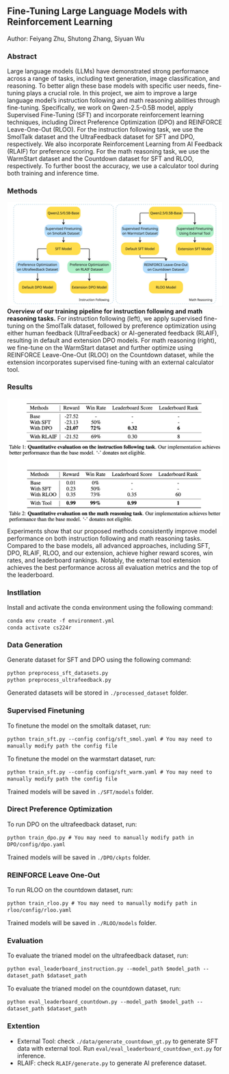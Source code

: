 ## Fine-Tuning Large Language Models with Reinforcement Learning
Author: Feiyang Zhu, Shutong Zhang, Siyuan Wu

### Abstract
Large language models (LLMs) have demonstrated strong performance across a range of tasks, including text generation, image classification, and reasoning. To better align these base models with specific user needs, fine-tuning plays a crucial role. In this project, we aim to improve a large language model’s instruction following and math reasoning abilities through fine-tuning. Specifically, we work on Qwen-2.5-0.5B model, apply Supervised Fine-Tuning (SFT) and incorporate reinforcement learning techniques, including Direct Preference Optimization (DPO) and REINFORCE Leave-One-Out (RLOO). For the instruction following task, we use the SmolTalk dataset and the UltraFeedback dataset for SFT and DPO, respectively. We also incorporate Reinforcement Learning from AI Feedback (RLAIF) for preference scoring. For the math reasoning task, we use the WarmStart dataset and the Countdown dataset for SFT and RLOO, respectively. To further boost the accuracy, we use a calculator tool during both training and inference time.

### Methods
![Pipeline Diagram](assets/method.jpg "Pipeline Diagram")
<b>Overview of our training pipeline for instruction following and math reasoning tasks.</b> For instruction following (left), we apply supervised fine-tuning on the SmolTalk dataset, followed by preference optimization using either human feedback (UltraFeedback) or AI-generated feedback (RLAIF), resulting in default and extension DPO models. For math reasoning (right), we fine-tune on the WarmStart dataset and further optimize using REINFORCE Leave-One-Out (RLOO) on the Countdown dataset, while the extension incorporates supervised fine-tuning with an external calculator tool.

### Results
![Result Figure](assets/results.png "Result Figure")
Experiments show that our proposed methods consistently improve model performance on both instruction following and math reasoning tasks. Compared to the base models, all advanced approaches, including SFT, DPO, RLAIF, RLOO, and our extension, achieve higher reward scores, win rates, and leaderboard rankings. Notably, the external tool extension achieves the best performance across all evaluation metrics and the top of the leaderboard.

### Instllation
Install and activate the conda environment using the following command:

```
conda env create -f environment.yml
conda activate cs224r
```

### Data Generation
Generate dataset for SFT and DPO using the following command:
```
python preprocess_sft_datasets.py
python preprocess_ultrafeedback.py
```
Generated datasets will be stored in `./processed_dataset` folder.

### Supervised Finetuning
To finetune the model on the smoltalk dataset, run:
```
python train_sft.py --config config/sft_smol.yaml # You may need to manually modify path the config file
```
To finetune the model on the warmstart dataset, run:
```
python train_sft.py --config config/sft_warm.yaml # You may need to manually modify path the config file
```
Trained models will be saved in `./SFT/models` folder.

### Direct Preference Optimization
To run DPO on the ultrafeedback dataset, run:
```
python train_dpo.py # You may need to manually modify path in DPO/config/dpo.yaml
```
Trained models will be saved in `./DPO/ckpts` folder.

### REINFORCE Leave One-Out
To run RLOO on the countdown dataset, run:
```
python train_rloo.py # You may need to manually modify path in rloo/config/rloo.yaml
```
Trained models will be saved in `./RLOO/models` folder.

### Evaluation
To evaluate the trianed model on the ultrafeedback dataset, run:
```
python eval_leaderboard_instruction.py --model_path $model_path --dataset_path $dataset_path
```
To evaluate the trianed model on the countdown dataset, run:
```
python eval_leaderboard_countdown.py --model_path $model_path --dataset_path $dataset_path
```

### Extention
- External Tool: check `./data/generate_countdown_gt.py` to generate SFT data with external tool. Run `eval/eval_leaderboard_countdown_ext.py` for inference.
- RLAIF: check `RLAIF/generate.py` to generate AI preference dataset.
